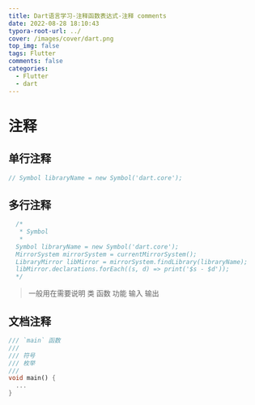```yaml
---
title: Dart语言学习-注释函数表达式-注释 comments
date: 2022-08-28 18:10:43
typora-root-url: ../
cover: /images/cover/dart.png
top_img: false
tags: Flutter
comments: false
categories:
  - Flutter
  - dart
---
```

# 注释

## 单行注释

```dart
// Symbol libraryName = new Symbol('dart.core');
```

## 多行注释

```dart
  /*
   * Symbol
   *
  Symbol libraryName = new Symbol('dart.core');
  MirrorSystem mirrorSystem = currentMirrorSystem();
  LibraryMirror libMirror = mirrorSystem.findLibrary(libraryName);
  libMirror.declarations.forEach((s, d) => print('$s - $d'));
  */
```

> 一般用在需要说明 类 函数 功能 输入 输出

## 文档注释

```dart
/// `main` 函数
///
/// 符号
/// 枚举
///
void main() {
  ...
}
```